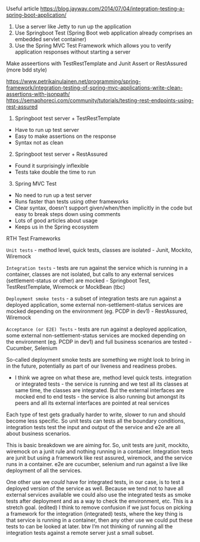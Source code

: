 Useful article
https://blog.jayway.com/2014/07/04/integration-testing-a-spring-boot-application/

1. Use a server like Jetty to run up the application
2. Use Springboot Test (Spring Boot web application already comprises an embedded servlet container)
3. Use the Spring MVC Test Framework which allows you to verify application responses without starting a server

Make asseertions with TestRestTemplate and Junit Assert or RestAssured  (more bdd style)

https://www.petrikainulainen.net/programming/spring-framework/integration-testing-of-spring-mvc-applications-write-clean-assertions-with-jsonpath/
https://semaphoreci.com/community/tutorials/testing-rest-endpoints-using-rest-assured


1. Springboot test server + TestRestTemplate
- Have to run up test server
- Easy to make assertions on the response
- Syntax not as clean

2. Springboot test server + RestAssured
- Found it surprisingly inflexible
- Tests take double the time to run

3. Spring MVC Test
- No need to run up a test server
- Runs faster than tests using other frameworks
- Clear syntax, doesn't support given/when/then implicitly in the code but easy to  break steps down using comments
- Lots of good articles about usage
- Keeps us in the Spring ecosystem


RTH Test Frameworks

`Unit tests` - method level, quick tests, classes are isolated - Junit, Mockito, Wiremock

`Integration tests` - tests are run against the service which is running in a container, classes are not isolated, but calls to any external services (settlement-status or other) are mocked - Springboot Test, TestRestTemplate, Wiremock or MockBean (tbc)

`Deployment smoke tests` - a subset of integration tests are run against a deployed application, some external non-settlement-status services are mocked depending on the environment (eg. PCDP in dev1) - RestAssured, Wiremock

`Acceptance (or E2E) Tests` - tests are run against a deployed application, some external non-settlement-status services are mocked depending on the environment (eg. PCDP in dev1) and full business scenarios are tested - Cucumber, Selenium

So-called deployment smoke tests are something we might look to bring in in the future, potentially as part of our liveness and readiness probes.


 - I think we agree on what these are, method level quick tests.
integration or integrated tests - the service is running and we test all its classes at same time, the classes are integrated.  But the external interfaces are mocked
end to end tests - the service is also running but amongst its peers and all its external interfaces are pointed at real services

Each type of test gets gradually harder to write, slower to run and should become less specific. So unit tests can tests all the boundary conditions, integration tests test the input and output of the service and e2e are all about business scenarios.

This is basic breakdown we are aiming for.  So, unit tests are junit, mockito, wiremock on a junit rule and nothing running in a container.  Integration tests are junit but using a framework like rest assured, wiremock, and the service runs in a container.  e2e are cucumber, selenium and run against a live like deployment of all the services.

One other use we *could* have for integrated tests, in our case, is to test a deployed version of the service as well.  Because we tend not to have all external services available we could also use the integrated tests as smoke tests after deployment and as a way to check the environment, etc.  This is a stretch goal. (edited)
I think to remove confusion if we just focus on picking a framework for the integration (integrated) tests, where the key thing is that service is running in a container, then any other use we could put these tests to can be looked at later.
btw I’m not thinking of running all the integration tests against a remote server just a small subset.
